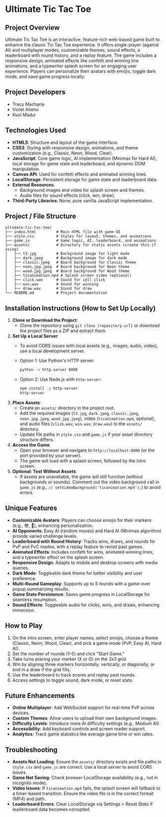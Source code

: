# Ultimate Tic Tac Toe

## Project Overview

Ultimate Tic Tac Toe is an interactive, feature-rich web-based game built to enhance the classic Tic Tac Toe experience. It offers single-player (against AI) and multiplayer modes, customizable themes, sound effects, a leaderboard with round history, and a replay feature. The game includes a responsive design, animated effects like confetti and winning line animations, and a typewriter splash screen for an engaging user experience. Players can personalize their avatars with emojis, toggle dark mode, and save game progress locally.

## Project Developers

- Tracy Macharia
- Violet Atieno
- Kuol Madul

## Technologies Used

- **HTML5**: Structure and layout of the game interface.
- **CSS3**: Styling with responsive design, animations, and theme customization (e.g., Classic, Neon, Wood, Clear).
- **JavaScript**: Core game logic, AI implementation (Minimax for Hard AI), local storage for game state and leaderboard, and dynamic DOM manipulation.
- **Canvas API**: Used for confetti effects and animated winning lines.
- **LocalStorage**: Persistent storage for game state and leaderboard data.
- **External Resources**:
  - Background images and video for splash screen and themes.
  - Audio files for sound effects (click, win, draw).
- **Third-Party Libraries**: None, pure vanilla JavaScript implementation.

## Project / File Structure

```
ultimate-tic-tac-toe/
├── index.html         # Main HTML file with game UI
├── style.css          # Styles for layout, themes, and animations
├── game.js            # Game logic, AI, leaderboard, and animations
├── assets/            # Directory for static assets (create this if using)
│   ├── t3.jpg         # Background image for light mode
│   ├── dark.jpeg      # Background image for dark mode
│   ├── classic.jpeg   # Board background for Classic theme
│   ├── neon.jpg.jpeg  # Board background for Neon theme
│   ├── wood.jpg.jpeg  # Board background for Wood theme
│   ├── ticanimation.mp4 # Splash screen video (optional)
│   ├── click.wav      # Sound for cell click
│   ├── win.wav        # Sound for winning
│   ├── draw.wav       # Sound for draw
└── README.md          # Project documentation
```

## Installation Instructions (How to Set Up Locally)

1. **Clone or Download the Project**:
   - Clone the repository using `git clone [repository-url]` or download the project files as a ZIP and extract them.
2. **Set Up a Local Server**:
   - To avoid CORS issues with local assets (e.g., images, audio, video), use a local development server.
   - Option 1: Use Python's HTTP server:

     ```bash
     python -m http.server 8000
     ```
   - Option 2: Use Node.js with `http-server`:

     ```bash
     npm install -g http-server
     http-server
     ```
3. **Place Assets**:
   - Create an `assets/` directory in the project root.
   - Add the required images (`t3.jpg`, `dark.jpeg`, `classic.jpeg`, `neon.jpg.jpeg`, `wood.jpg.jpeg`), video (`ticanimation.mp4`, optional), and audio files (`click.wav`, `win.wav`, `draw.wav`) to the `assets/` directory.
   - Update file paths in `style.css` and `game.js` if your asset directory structure differs.
4. **Access the Game**:
   - Open your browser and navigate to `http://localhost:8000` (or the port provided by your server).
   - The game will load with a splash screen, followed by the intro screen.
5. **Optional: Test Without Assets**:
   - If assets are unavailable, the game will still function (without backgrounds or sounds). Comment out the video background call in `game.js` (e.g., `// setVideoBackground('ticanimation.mp4');`) to avoid errors.

## Unique Features

- **Customizable Avatars**: Players can choose emojis for their markers (e.g., 😎, 🚀), enhancing personalization.
- **AI Opponents**: Easy AI (random moves) and Hard AI (Minimax algorithm) provide varied challenge levels.
- **Leaderboard with Round History**: Tracks wins, draws, and rounds for PvP and PvC modes, with a replay feature to revisit past games.
- **Animated Effects**: Includes confetti for wins, animated winning lines, and a typewriter effect on the splash screen.
- **Responsive Design**: Adapts to mobile and desktop screens with media queries.
- **Dark Mode**: Toggleable dark theme for better visibility and user preference.
- **Multi-Round Gameplay**: Supports up to 5 rounds with a game-over popup summarizing results.
- **Game State Persistence**: Saves game progress in LocalStorage for seamless resumption.
- **Sound Effects**: Toggleable audio for clicks, wins, and draws, enhancing immersion.

## How to Play

1. On the intro screen, enter player names, select emojis, choose a theme (Classic, Neon, Wood, Clear), and pick a game mode (PvP, Easy AI, Hard AI).
2. Set the number of rounds (1–5) and click "Start Game."
3. Take turns placing your marker (X or O) on the 3x3 grid.
4. Win by aligning three markers horizontally, vertically, or diagonally, or end in a draw if the grid fills.
5. Use the leaderboard to track scores and replay past rounds.
6. Access settings to toggle sound, dark mode, or reset stats.

## Future Enhancements

- **Online Multiplayer**: Add WebSocket support for real-time PvP across devices.
- **Custom Themes**: Allow users to upload their own background images.
- **Difficulty Levels**: Introduce more AI difficulty settings (e.g., Medium AI).
- **Accessibility**: Add keyboard controls and screen reader support.
- **Analytics**: Track game statistics like average game time or win rates.

## Troubleshooting

- **Assets Not Loading**: Ensure the `assets/` directory exists and file paths in `style.css` and `game.js` are correct. Use a local server to avoid CORS issues.
- **Game Not Saving**: Check browser LocalStorage availability (e.g., not in incognito mode).
- **Video Issues**: If `ticanimation.mp4` fails, the splash screen will fallback to a timer-based transition. Ensure the video file is in the correct format (MP4) and path.
- **Leaderboard Errors**: Clear LocalStorage via Settings &gt; Reset Stats if leaderboard data becomes corrupted.